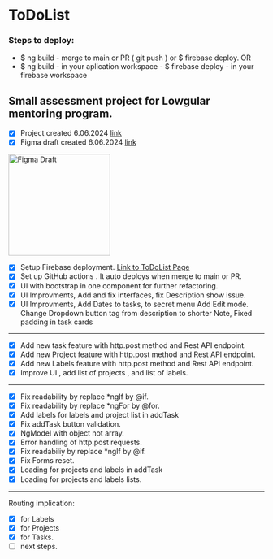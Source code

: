# ToDoList

### Steps to deploy:

- $ ng build - merge to main or PR ( git push ) or $ firebase deploy.
  OR
- $ ng build - in your aplication workspace - $ firebase deploy - in your firebase workspace

## Small assessment project for Lowgular mentoring program.

- [x] Project created 6.06.2024 [link](https://github.com/users/Liluter/projects/3)
- [x] Figma draft created 6.06.2024 [link](https://www.figma.com/design/ldD4acLrhIwXRNREMYTsUp/ToDoList-wireframe?node-id=0-1&t=aL9sO63DqSErX97T-1)

<img src="https://github.com/Liluter/ToDoList/assets/79942833/9d4796b9-d5de-4ae8-a5cb-d2bd9b9fcf0e" alt="Figma Draft" width="200" height="auto">

- [x] Setup Firebase deployment. [Link to ToDoList Page](https://todo-list-lowgular.web.app/)
- [x] Set up GitHub actions . It auto deploys when merge to main or PR.
- [x] UI with bootstrap in one component for further refactoring.
- [x] UI Improvments, Add and fix interfaces, fix Description show issue.
- [x] UI Improvments, Add Dates to tasks, to secret menu Add Edit mode. Change Dropdown button tag from description to shorter Note, Fixed padding in task cards

---

- [x] Add new task feature with http.post method and Rest API endpoint.
- [x] Add new Project feature with http.post method and Rest API endpoint.
- [x] Add new Labels feature with http.post method and Rest API endpoint.
- [x] Improve UI , add list of projects , and list of labels.

---

- [x] Fix readability by replace \*ngIf by @if.
- [x] Fix readability by replace \*ngFor by @for.
- [x] Add labels for labels and project list in addTask
- [x] Fix addTask button validation.
- [x] NgModel with object not array.
- [x] Error handling of http.post requests.
- [x] Fix readabiliy by replace \*ngIf by @if.
- [x] Fix Forms reset.
- [x] Loading for projects and labels in addTask
- [x] Loading for projects and labels lists.

---

Routing implication:

- [x] for Labels
- [x] for Projects
- [x] for Tasks.
- [ ] next steps.
